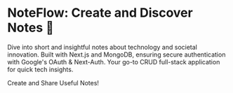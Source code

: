 <h1>NoteFlow: Create and Discover Notes 🚀</h1>


Dive into short and insightful notes about technology and societal innovation. Built with Next.js and MongoDB, ensuring secure authentication with Google's OAuth & Next-Auth. Your go-to CRUD full-stack application for quick tech insights.

Create and Share Useful Notes!